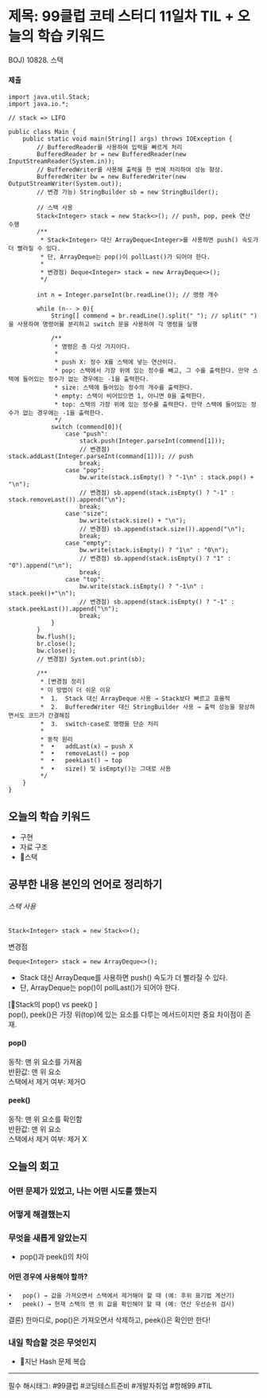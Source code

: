 # 제목: 99클럽 코테 스터디 11일차 TIL + 오늘의 학습 키워드

BOJ) 10828. 스택

#### 제출
```
import java.util.Stack;
import java.io.*;

// stack => LIFO

public class Main {
    public static void main(String[] args) throws IOException {
        // BufferedReader를 사용하여 입력을 빠르게 처리
        BufferedReader br = new BufferedReader(new InputStreamReader(System.in));
        // BufferedWriter를 사용해 출력을 한 번에 처리하여 성능 향상.
        BufferedWriter bw = new BufferedWriter(new OutputStreamWriter(System.out));
        // 변경 가능) StringBuilder sb = new StringBuilder();

        // 스택 사용
        Stack<Integer> stack = new Stack<>(); // push, pop, peek 연산 수행
        /**
         * Stack<Integer> 대신 ArrayDeque<Integer>를 사용하면 push() 속도가 더 빨라질 수 있다.
         * 단, ArrayDeque는 pop()이 pollLast()가 되어야 한다.
         *
         * 변경점) Deque<Integer> stack = new ArrayDeque<>();
         */

        int n = Integer.parseInt(br.readLine()); // 명령 개수

        while (n-- > 0){
            String[] commend = br.readLine().split(" "); // split(" ")을 사용하여 명령어를 분리하고 switch 문을 사용하여 각 명령을 실행

            /**
             * 명령은 총 다섯 가지이다.
             *
             * push X: 정수 X를 스택에 넣는 연산이다.
             * pop: 스택에서 가장 위에 있는 정수를 빼고, 그 수를 출력한다. 만약 스택에 들어있는 정수가 없는 경우에는 -1을 출력한다.
             * size: 스택에 들어있는 정수의 개수를 출력한다.
             * empty: 스택이 비어있으면 1, 아니면 0을 출력한다.
             * top: 스택의 가장 위에 있는 정수를 출력한다. 만약 스택에 들어있는 정수가 없는 경우에는 -1을 출력한다.
             */
            switch (commend[0]){
                case "push":
                    stack.push(Integer.parseInt(commend[1]));
                    // 변경점) stack.addLast(Integer.parseInt(command[1])); // push
                    break;
                case "pop":
                    bw.write(stack.isEmpty() ? "-1\n" : stack.pop() + "\n");
                    // 변경점) sb.append(stack.isEmpty() ? "-1" : stack.removeLast()).append("\n");
                    break;
                case "size":
                    bw.write(stack.size() + "\n");
                    // 변경점) sb.append(stack.size()).append("\n");
                    break;
                case "empty":
                    bw.write(stack.isEmpty() ? "1\n" : "0\n");
                    // 변경점) sb.append(stack.isEmpty() ? "1" : "0").append("\n");
                    break;
                case "top":
                    bw.write(stack.isEmpty() ? "-1\n" : stack.peek()+"\n");
                    // 변경점) sb.append(stack.isEmpty() ? "-1" : stack.peekLast()).append("\n");
                    break;
            }
        }
        bw.flush();
        br.close();
        bw.close();
        // 변경점) System.out.print(sb);

        /**
         * [변경점 정리]
         * 이 방법이 더 쉬운 이유
         * 	1.	Stack 대신 ArrayDeque 사용 → Stack보다 빠르고 효율적
         * 	2.	BufferedWriter 대신 StringBuilder 사용 → 출력 성능을 향상하면서도 코드가 간결해짐
         * 	3.	switch-case로 명령을 단순 처리
         *
         * 동작 원리
         * 	•	addLast(x) → push X
         * 	•	removeLast() → pop
         * 	•	peekLast() → top
         * 	•	size() 및 isEmpty()는 그대로 사용
         */
    }
}
```
 
## 오늘의 학습 키워드
- 구현
- 자료 구조
- 스택

## 공부한 내용 본인의 언어로 정리하기 
###### 스택 사용
```
Stack<Integer> stack = new Stack<>();
```
변경점
```
Deque<Integer> stack = new ArrayDeque<>();
```
- Stack<Integer> 대신 ArrayDeque<Integer>를 사용하면 push() 속도가 더 빨라질 수 있다.
- 단, ArrayDeque는 pop()이 pollLast()가 되어야 한다.
  
[Stack의 pop() vs peek() ]  
pop(), peek()은 가장 위(top)에 있는 요소를 다루는 메서드이지만 중요 차이점이 존재.  
#### pop()
동작: 맨 위 요소를 가져옴  
반환값: 맨 위 요소  
스택에서 제거 여부: 제거O  
#### peek()
동작: 맨 위 요소를 확인함  
반환값: 맨 위 요소  
스택에서 제거 여부: 제거 X  



## 오늘의 회고
  ### 어떤 문제가 있었고, 나는 어떤 시도를 했는지
  ### 어떻게 해결했는지
  ### 무엇을 새롭게 알았는지 
  - pop()과 peek()의 차이
  #### 어떤 경우에 사용해야 할까?
	•	pop() → 값을 가져오면서 스택에서 제거해야 할 때 (예: 후위 표기법 계산기)  
	•	peek() → 현재 스택의 맨 위 값을 확인해야 할 때 (예: 연산 우선순위 검사)
   
 결론) 한마디로, pop()은 가져오면서 삭제하고, peek()은 확인만 한다!
  ### 내일 학습할 것은 무엇인지 
  - 지난 Hash 문제 복습 

  
----

필수 해시태그: #99클럽 #코딩테스트준비 #개발자취업 #항해99 #TIL

